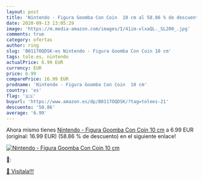 ```yaml
---
layout: post
title: 'Nintendo - Figura Goomba Con Coin  10 cm al 58.86 % de descuento'
date: 2020-09-13 13:05:29
image: 'https://m.media-amazon.com/images/I/41im-vlxaQL._SL200_.jpg'
comments: true
category: ofertas
author: ring
slug: 'B0117OQDSK-es Nintendo - Figura Goomba Con Coin 10 cm'
tags: tole.es, nintendo
actualPrice: 6.99 EUR
currency: EUR
price: 6.99
comparePrice: 16.99 EUR
prodname: 'Nintendo - Figura Goomba Con Coin  10 cm'
country: 'es'
flag: '🇪🇸'
buyurl: 'https://www.amazon.es/dp/B0117OQDSK/?tag=tolees-21'
descuento: '58.86'
average: '6.99'
---
```


Ahora mismo tienes [Nintendo - Figura Goomba Con Coin  10 cm](https://www.amazon.es/dp/B0117OQDSK/?tag=tolees-21) a 6.99 EUR (original: 16.99 EUR) (58.86 %  de descuento) en el siguiente enlace!

[![Nintendo - Figura Goomba Con Coin  10 cm](https://m.media-amazon.com/images/I/41im-vlxaQL._SL200_.jpg)](https://www.amazon.es/dp/B0117OQDSK/?tag=tolees-21)

🔎:


[🛒 Visítala!!!](https://www.amazon.es/dp/B0117OQDSK/?tag=tolees-21)
